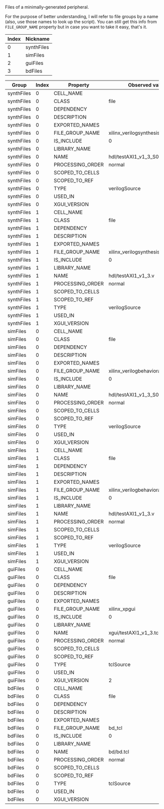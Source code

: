 Files of a minimally-generated peripheral.

For the purpose of better understanding, I will refer to file groups by a name (also, use those names to look up the script). You can still get this info from `FILE_GROUP_NAME` property but in case you want to take it easy, that's it.

| Index | Nickname |
|-------|----------|
|   0   | synthFiles |
|   1   | simFiles |
|   2   | guiFiles |
|   3   | bdFiles  |

| Group      | Index | Property         | Observed value |
|------------|-------|------------------|----------------|
| synthFiles |   0   | CELL_NAME        |  |
| synthFiles |   0   | CLASS            | file |
| synthFiles |   0   | DEPENDENCY       |  |
| synthFiles |   0   | DESCRIPTION      |  |
| synthFiles |   0   | EXPORTED_NAMES   |  |
| synthFiles |   0   | FILE_GROUP_NAME  | xilinx_verilogsynthesis |
| synthFiles |   0   | IS_INCLUDE       | 0 |
| synthFiles |   0   | LIBRARY_NAME     |  |
| synthFiles |   0   | NAME             | hdl/testAXI1_v1_3_S00_AXI.v |
| synthFiles |   0   | PROCESSING_ORDER | normal |
| synthFiles |   0   | SCOPED_TO_CELLS  |  |
| synthFiles |   0   | SCOPED_TO_REF    |  |
| synthFiles |   0   | TYPE             | verilogSource |
| synthFiles |   0   | USED_IN          |  |
| synthFiles |   0   | XGUI_VERSION     |  |
| synthFiles |   1   | CELL_NAME        |  |
| synthFiles |   1   | CLASS            | file |
| synthFiles |   1   | DEPENDENCY       |  |
| synthFiles |   1   | DESCRIPTION      |  |
| synthFiles |   1   | EXPORTED_NAMES   |  |
| synthFiles |   1   | FILE_GROUP_NAME  | xilinx_verilogsynthesis |
| synthFiles |   1   | IS_INCLUDE       | 0 |
| synthFiles |   1   | LIBRARY_NAME     |  |
| synthFiles |   1   | NAME             | hdl/testAXI1_v1_3.v |
| synthFiles |   1   | PROCESSING_ORDER | normal |
| synthFiles |   1   | SCOPED_TO_CELLS  |  |
| synthFiles |   1   | SCOPED_TO_REF    |  |
| synthFiles |   1   | TYPE             | verilogSource |
| synthFiles |   1   | USED_IN          |  |
| synthFiles |   1   | XGUI_VERSION     |  |
| simFiles   |   0   | CELL_NAME        |  |
| simFiles   |   0   | CLASS            | file |
| simFiles   |   0   | DEPENDENCY       |  |
| simFiles   |   0   | DESCRIPTION      |  |
| simFiles   |   0   | EXPORTED_NAMES   |  |
| simFiles   |   0   | FILE_GROUP_NAME  | xilinx_verilogbehavioralsimulation |
| simFiles   |   0   | IS_INCLUDE       | 0 |
| simFiles   |   0   | LIBRARY_NAME     |  |
| simFiles   |   0   | NAME             | hdl/testAXI1_v1_3_S00_AXI.v |
| simFiles   |   0   | PROCESSING_ORDER | normal |
| simFiles   |   0   | SCOPED_TO_CELLS  |  |
| simFiles   |   0   | SCOPED_TO_REF    |  |
| simFiles   |   0   | TYPE             | verilogSource |
| simFiles   |   0   | USED_IN          |  |
| simFiles   |   0   | XGUI_VERSION     |  |
| simFiles   |   1   | CELL_NAME        |  |
| simFiles   |   1   | CLASS            | file |
| simFiles   |   1   | DEPENDENCY       |  |
| simFiles   |   1   | DESCRIPTION      |  |
| simFiles   |   1   | EXPORTED_NAMES   |  |
| simFiles   |   1   | FILE_GROUP_NAME  | xilinx_verilogbehavioralsimulation |
| simFiles   |   1   | IS_INCLUDE       | 0 |
| simFiles   |   1   | LIBRARY_NAME     |  |
| simFiles   |   1   | NAME             | hdl/testAXI1_v1_3.v |
| simFiles   |   1   | PROCESSING_ORDER | normal |
| simFiles   |   1   | SCOPED_TO_CELLS  |  |
| simFiles   |   1   | SCOPED_TO_REF    |  |
| simFiles   |   1   | TYPE             | verilogSource |
| simFiles   |   1   | USED_IN          |  |
| simFiles   |   1   | XGUI_VERSION     |  |
| guiFiles   |   0   | CELL_NAME        |  |
| guiFiles   |   0   | CLASS            | file |
| guiFiles   |   0   | DEPENDENCY       |  |
| guiFiles   |   0   | DESCRIPTION      |  |
| guiFiles   |   0   | EXPORTED_NAMES   |  |
| guiFiles   |   0   | FILE_GROUP_NAME  | xilinx_xpgui |
| guiFiles   |   0   | IS_INCLUDE       | 0 |
| guiFiles   |   0   | LIBRARY_NAME     |  |
| guiFiles   |   0   | NAME             | xgui/testAXI1_v1_3.tcl |
| guiFiles   |   0   | PROCESSING_ORDER | normal |
| guiFiles   |   0   | SCOPED_TO_CELLS  |  |
| guiFiles   |   0   | SCOPED_TO_REF    |  |
| guiFiles   |   0   | TYPE             | tclSource |
| guiFiles   |   0   | USED_IN          |  |
| guiFiles   |   0   | XGUI_VERSION     | 2 |
| bdFiles    |   0   | CELL_NAME        |  |
| bdFiles    |   0   | CLASS            | file |
| bdFiles    |   0   | DEPENDENCY       |  |
| bdFiles    |   0   | DESCRIPTION      |  |
| bdFiles    |   0   | EXPORTED_NAMES   |  |
| bdFiles    |   0   | FILE_GROUP_NAME  | bd_tcl |
| bdFiles    |   0   | IS_INCLUDE       | 0 |
| bdFiles    |   0   | LIBRARY_NAME     |  |
| bdFiles    |   0   | NAME             | bd/bd.tcl |
| bdFiles    |   0   | PROCESSING_ORDER | normal |
| bdFiles    |   0   | SCOPED_TO_CELLS  |  |
| bdFiles    |   0   | SCOPED_TO_REF    |  |
| bdFiles    |   0   | TYPE             | tclSource |
| bdFiles    |   0   | USED_IN          |  |
| bdFiles    |   0   | XGUI_VERSION     |  |